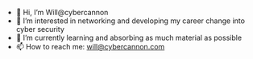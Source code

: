 - 👋 Hi, I’m Will@cybercannon
- 👀 I’m interested in networking and developing my career change into cyber security
- 🌱 I’m currently learning and absorbing as much material as possible
- 📫 How to reach me: will@cybercannon.com

<!---
cybercannon/cybercannon is a ✨ special ✨ repository because its `README.md` (this file) appears on your GitHub profile.
You can click the Preview link to take a look at your changes.
--->
